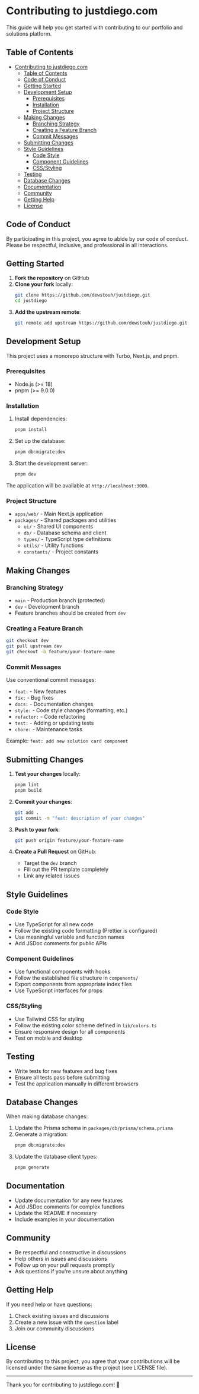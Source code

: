 # Contributing to justdiego.com

This guide will help you get started with contributing to our portfolio and solutions platform.

## Table of Contents

- [Contributing to justdiego.com](#contributing-to-justdiegocom)
  - [Table of Contents](#table-of-contents)
  - [Code of Conduct](#code-of-conduct)
  - [Getting Started](#getting-started)
  - [Development Setup](#development-setup)
    - [Prerequisites](#prerequisites)
    - [Installation](#installation)
    - [Project Structure](#project-structure)
  - [Making Changes](#making-changes)
    - [Branching Strategy](#branching-strategy)
    - [Creating a Feature Branch](#creating-a-feature-branch)
    - [Commit Messages](#commit-messages)
  - [Submitting Changes](#submitting-changes)
  - [Style Guidelines](#style-guidelines)
    - [Code Style](#code-style)
    - [Component Guidelines](#component-guidelines)
    - [CSS/Styling](#cssstyling)
  - [Testing](#testing)
  - [Database Changes](#database-changes)
  - [Documentation](#documentation)
  - [Community](#community)
  - [Getting Help](#getting-help)
  - [License](#license)

## Code of Conduct

By participating in this project, you agree to abide by our code of conduct. Please be respectful, inclusive, and professional in all interactions.

## Getting Started

1. **Fork the repository** on GitHub
2. **Clone your fork** locally:
   ```bash
   git clone https://github.com/dewstouh/justdiego.git
   cd justdiego
   ```
3. **Add the upstream remote**:
   ```bash
   git remote add upstream https://github.com/dewstouh/justdiego.git
   ```

## Development Setup

This project uses a monorepo structure with Turbo, Next.js, and pnpm.

### Prerequisites

- Node.js (>= 18)
- pnpm (>= 9.0.0)

### Installation

1. Install dependencies:
   ```bash
   pnpm install
   ```

2. Set up the database:
   ```bash
   pnpm db:migrate:dev
   ```

3. Start the development server:
   ```bash
   pnpm dev
   ```

The application will be available at `http://localhost:3000`.

### Project Structure

- `apps/web/` - Main Next.js application
- `packages/` - Shared packages and utilities
  - `ui/` - Shared UI components
  - `db/` - Database schema and client
  - `types/` - TypeScript type definitions
  - `utils/` - Utility functions
  - `constants/` - Project constants

## Making Changes

### Branching Strategy

- `main` - Production branch (protected)
- `dev` - Development branch
- Feature branches should be created from `dev`

### Creating a Feature Branch

```bash
git checkout dev
git pull upstream dev
git checkout -b feature/your-feature-name
```

### Commit Messages

Use conventional commit messages:

- `feat:` - New features
- `fix:` - Bug fixes
- `docs:` - Documentation changes
- `style:` - Code style changes (formatting, etc.)
- `refactor:` - Code refactoring
- `test:` - Adding or updating tests
- `chore:` - Maintenance tasks

Example: `feat: add new solution card component`

## Submitting Changes

1. **Test your changes** locally:
   ```bash
   pnpm lint
   pnpm build
   ```

2. **Commit your changes**:
   ```bash
   git add .
   git commit -m "feat: description of your changes"
   ```

3. **Push to your fork**:
   ```bash
   git push origin feature/your-feature-name
   ```

4. **Create a Pull Request** on GitHub:
   - Target the `dev` branch
   - Fill out the PR template completely
   - Link any related issues

## Style Guidelines

### Code Style

- Use TypeScript for all new code
- Follow the existing code formatting (Prettier is configured)
- Use meaningful variable and function names
- Add JSDoc comments for public APIs

### Component Guidelines

- Use functional components with hooks
- Follow the established file structure in `components/`
- Export components from appropriate index files
- Use TypeScript interfaces for props

### CSS/Styling

- Use Tailwind CSS for styling
- Follow the existing color scheme defined in `lib/colors.ts`
- Ensure responsive design for all components
- Test on mobile and desktop

## Testing

- Write tests for new features and bug fixes
- Ensure all tests pass before submitting
- Test the application manually in different browsers

## Database Changes

When making database changes:

1. Update the Prisma schema in `packages/db/prisma/schema.prisma`
2. Generate a migration:
   ```bash
   pnpm db:migrate:dev
   ```
3. Update the database client types:
   ```bash
   pnpm generate
   ```

## Documentation

- Update documentation for any new features
- Add JSDoc comments for complex functions
- Update the README if necessary
- Include examples in your documentation

## Community

- Be respectful and constructive in discussions
- Help others in issues and discussions
- Follow up on your pull requests promptly
- Ask questions if you're unsure about anything

## Getting Help

If you need help or have questions:

1. Check existing issues and discussions
2. Create a new issue with the `question` label
3. Join our community discussions

## License

By contributing to this project, you agree that your contributions will be licensed under the same license as the project (see LICENSE file).

---

Thank you for contributing to justdiego.com! 🚀
